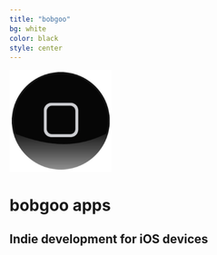 ```yaml
---
title: "bobgoo"
bg: white
color: black
style: center
---
```


<img src="/img/Bobgoo-Rounded-512.png" width="180" />


# bobgoo apps 

## Indie development for iOS devices

<a href="https://twitter.com/bobgooapps"><span class="fa-stack fa-lg">
<i class="fa fa-circle fa-stack-2x"></i>
<i class="fa fa-twitter fa-stack-1x" style="color: white;"></i>
</span></a>
<a href="mailto:support@bobgoo.com">
<span class="fa-stack fa-lg">
<i class="fa fa-circle fa-stack-2x"></i>
<i class="fa fa-envelope fa-stack-1x" style="color: white;"></i>
</span></a>